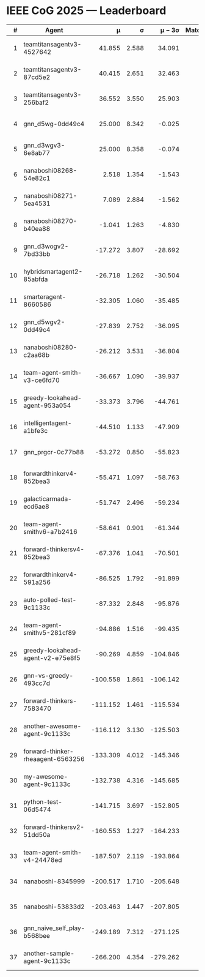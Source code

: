 # IEEE CoG 2025 — Leaderboard

| # | Agent | μ | σ | μ − 3σ | Matches | Updated |
|---:|---|---:|---:|---:|---:|---|
| 1 | teamtitansagentv3-4527642 | 41.855 | 2.588 | 34.091 | 500 | 2025-08-28 16:03 |
| 2 | teamtitansagentv3-87cd5e2 | 40.415 | 2.651 | 32.463 | 460 | 2025-08-28 16:03 |
| 3 | teamtitansagentv3-256baf2 | 36.552 | 3.550 | 25.903 | 320 | 2025-08-28 16:03 |
| 4 | gnn_d5wg-0dd49c4 | 25.000 | 8.342 | -0.025 | 20 | 2025-08-28 16:03 |
| 5 | gnn_d3wgv3-6e8ab77 | 25.000 | 8.358 | -0.074 | 60 | 2025-08-28 16:03 |
| 6 | nanaboshi08268-54e82c1 | 2.518 | 1.354 | -1.543 | 500 | 2025-08-28 16:03 |
| 7 | nanaboshi08271-5ea4531 | 7.089 | 2.884 | -1.562 | 660 | 2025-08-28 16:03 |
| 8 | nanaboshi08270-b40ea88 | -1.041 | 1.263 | -4.830 | 640 | 2025-08-28 16:03 |
| 9 | gnn_d3wogv2-7bd33bb | -17.272 | 3.807 | -28.692 | 28 | 2025-08-28 16:03 |
| 10 | hybridsmartagent2-85abfda | -26.718 | 1.262 | -30.504 | 528 | 2025-08-28 16:03 |
| 11 | smarteragent-8660586 | -32.305 | 1.060 | -35.485 | 544 | 2025-08-28 16:03 |
| 12 | gnn_d5wgv2-0dd49c4 | -27.839 | 2.752 | -36.095 | 20 | 2025-08-28 16:03 |
| 13 | nanaboshi08280-c2aa68b | -26.212 | 3.531 | -36.804 | 640 | 2025-08-28 16:03 |
| 14 | team-agent-smith-v3-ce6fd70 | -36.667 | 1.090 | -39.937 | 558 | 2025-08-28 16:03 |
| 15 | greedy-lookahead-agent-953a054 | -33.373 | 3.796 | -44.761 | 460 | 2025-08-28 16:03 |
| 16 | intelligentagent-a1bfe3c | -44.510 | 1.133 | -47.909 | 380 | 2025-08-28 16:03 |
| 17 | gnn_prgcr-0c77b88 | -53.272 | 0.850 | -55.823 | 360 | 2025-08-28 16:03 |
| 18 | forwardthinkerv4-852bea3 | -55.471 | 1.097 | -58.763 | 398 | 2025-08-28 16:03 |
| 19 | galacticarmada-ecd6ae8 | -51.747 | 2.496 | -59.234 | 500 | 2025-08-28 16:03 |
| 20 | team-agent-smithv6-a7b2416 | -58.641 | 0.901 | -61.344 | 600 | 2025-08-28 16:03 |
| 21 | forward-thinkersv4-852bea3 | -67.376 | 1.041 | -70.501 | 340 | 2025-08-28 16:03 |
| 22 | forwardthinkerv4-591a256 | -86.525 | 1.792 | -91.899 | 490 | 2025-08-28 16:03 |
| 23 | auto-polled-test-9c1133c | -87.332 | 2.848 | -95.876 | 520 | 2025-08-28 16:03 |
| 24 | team-agent-smithv5-281cf89 | -94.886 | 1.516 | -99.435 | 360 | 2025-08-28 16:03 |
| 25 | greedy-lookahead-agent-v2-e75e8f5 | -90.269 | 4.859 | -104.846 | 580 | 2025-08-28 16:03 |
| 26 | gnn-vs-greedy-493cc7d | -100.558 | 1.861 | -106.142 | 280 | 2025-08-28 16:03 |
| 27 | forward-thinkers-7583470 | -111.152 | 1.461 | -115.534 | 440 | 2025-08-28 16:03 |
| 28 | another-awesome-agent-9c1133c | -116.112 | 3.130 | -125.503 | 360 | 2025-08-28 16:03 |
| 29 | forward-thinker-rheaagent-6563256 | -133.309 | 4.012 | -145.346 | 584 | 2025-08-28 16:03 |
| 30 | my-awesome-agent-9c1133c | -132.738 | 4.316 | -145.685 | 420 | 2025-08-28 16:03 |
| 31 | python-test-06d5474 | -141.715 | 3.697 | -152.805 | 440 | 2025-08-28 16:03 |
| 32 | forward-thinkersv2-51dd50a | -160.553 | 1.227 | -164.233 | 504 | 2025-08-28 16:03 |
| 33 | team-agent-smith-v4-24478ed | -187.507 | 2.119 | -193.864 | 518 | 2025-08-28 16:03 |
| 34 | nanaboshi-8345999 | -200.517 | 1.710 | -205.648 | 460 | 2025-08-28 16:03 |
| 35 | nanaboshi-53833d2 | -203.463 | 1.447 | -207.805 | 500 | 2025-08-28 16:03 |
| 36 | gnn_naive_self_play-b568bee | -249.189 | 7.312 | -271.125 | 340 | 2025-08-28 16:03 |
| 37 | another-sample-agent-9c1133c | -266.200 | 4.354 | -279.262 | 580 | 2025-08-28 16:03 |
